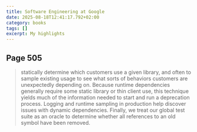 ```yaml
---
title: Software Engineering at Google
date: 2025-08-18T12:41:17.792+02:00
category: books
tags: []
excerpt: My highlights
---
```


## Page 505

> statically determine which customers use a given library, and often to sample existing usage to see what sorts of behaviors customers are unexpectedly depending on. Because runtime dependencies generally require some static library or thin client use, this technique yields much of the information needed to start and run a deprecation process. Logging and runtime sampling in production help discover issues with dynamic dependencies. Finally, we treat our global test suite as an oracle to determine whether all references to an old symbol have been removed.

